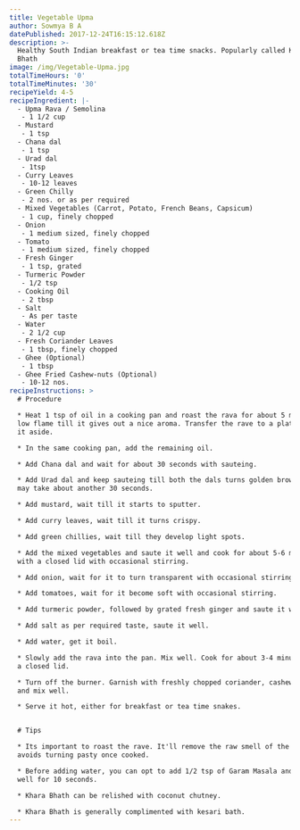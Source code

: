 ```yaml
---
title: Vegetable Upma
author: Sowmya B A
datePublished: 2017-12-24T16:15:12.618Z
description: >-
  Healthy South Indian breakfast or tea time snacks. Popularly called Khara
  Bhath
image: /img/Vegetable-Upma.jpg
totalTimeHours: '0'
totalTimeMinutes: '30'
recipeYield: 4-5
recipeIngredient: |-
  - Upma Rava / Semolina
   - 1 1/2 cup
  - Mustard
   - 1 tsp
  - Chana dal
   - 1 tsp
  - Urad dal
   - 1tsp
  - Curry Leaves
   - 10-12 leaves
  - Green Chilly
   - 2 nos. or as per required
  - Mixed Vegetables (Carrot, Potato, French Beans, Capsicum)
   - 1 cup, finely chopped
  - Onion
   - 1 medium sized, finely chopped
  - Tomato
   - 1 medium sized, finely chopped
  - Fresh Ginger
   - 1 tsp, grated
  - Turmeric Powder
   - 1/2 tsp
  - Cooking Oil
   - 2 tbsp
  - Salt
   - As per taste
  - Water
   - 2 1/2 cup
  - Fresh Coriander Leaves
   - 1 tbsp, finely chopped
  - Ghee (Optional)
   - 1 tbsp
  - Ghee Fried Cashew-nuts (Optional)
   - 10-12 nos.
recipeInstructions: >
  # Procedure

  * Heat 1 tsp of oil in a cooking pan and roast the rava for about 5 minutes in
  low flame till it gives out a nice aroma. Transfer the rave to a plate and set
  it aside.

  * In the same cooking pan, add the remaining oil. 

  * Add Chana dal and wait for about 30 seconds with sauteing.

  * Add Urad dal and keep sauteing till both the dals turns golden brown. This
  may take about another 30 seconds.

  * Add mustard, wait till it starts to sputter.

  * Add curry leaves, wait till it turns crispy.

  * Add green chillies, wait till they develop light spots.

  * Add the mixed vegetables and saute it well and cook for about 5-6 minutes
  with a closed lid with occasional stirring.

  * Add onion, wait for it to turn transparent with occasional stirring.

  * Add tomatoes, wait for it become soft with occasional stirring.

  * Add turmeric powder, followed by grated fresh ginger and saute it well.

  * Add salt as per required taste, saute it well. 

  * Add water, get it boil. 

  * Slowly add the rava into the pan. Mix well. Cook for about 3-4 minutes with
  a closed lid.

  * Turn off the burner. Garnish with freshly chopped coriander, cashew and ghee
  and mix well.

  * Serve it hot, either for breakfast or tea time snakes.


  # Tips

  * Its important to roast the rave. It'll remove the raw smell of the rave and
  avoids turning pasty once cooked.

  * Before adding water, you can opt to add 1/2 tsp of Garam Masala and saute it
  well for 10 seconds.

  * Khara Bhath can be relished with coconut chutney.

  * Khara Bhath is generally complimented with kesari bath.
---
```



